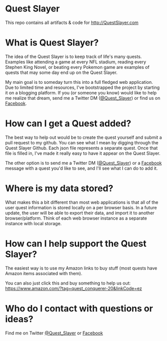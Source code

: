 # Quest Slayer

This repo contains all artifacts & code for http://QuestSlayer.com

# What is Quest Slayer?

The idea of the Quest Slayer is to keep track of life's many quests. Examples like attending a game at every NFL stadium, reading every Stephen King Novel, or beating every Pokemon game are examples of quests that may some day end up on the Quest Slayer. 

My main goal is to someday turn this into a full fledged web application. Due to limited time and resources, I've bootstrapped the project by starting it on a blogging platform. If you (or someone you know) would like to help me realize that dream, send me a Twitter DM ([@Quest_Slayer](https://twitter.com/quest_slayer)) or find us on [Facebook](https://www.facebook.com/thequestslayer/). 

# How can I get a Quest added?

The best way to help out would be to create the quest yourself and submit a pull request to my github. You can see what I mean by digging through the Quest Slayer Github. Each json file represents a separate quest. Once that file is filled in, I've made it really easy to have it appear on the Quest Slayer.

The other option is to send me a Twitter DM ([@Quest_Slayer](https://twitter.com/quest_slayer)) or a [Facebook](https://www.facebook.com/thequestslayer/) message with a quest you'd like to see, and I'll see what I can do to add it. 

# Where is my data stored?

What makes this a bit different than most web applications is that all of the user quest information is stored locally on a per browser basis. In a future update, the user will be able to export their data, and import it to another browser/platform. Think of each web browser instance as a separate instance with local storage. 

# How can I help support the Quest Slayer?

The easiest way is to use my Amazon links to buy stuff (most quests have Amazon items associated with them).

You can also just click this and buy something to help us out:  https://www.amazon.com/?tag=quest_conquerer-20&linkCode=ez


# Who do I contact with questions or ideas?

Find me on Twitter [@Quest_Slayer](https://twitter.com/quest_slayer) or [Facebook](https://www.facebook.com/thequestslayer/)
<meta name="google-site-verification" content="YP_LKDnM1EsxRJTED7bfpGlFNmZbf9F8IdnmqZpXvFY" />
